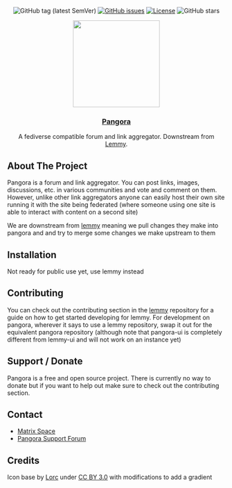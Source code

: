 <div align="center">
  
![GitHub tag (latest SemVer)](https://img.shields.io/github/release/PangoraWeb/pangora.svg?style=for-the-badge)
[![GitHub issues](https://img.shields.io/github/issues-raw/PangoraWeb/pangora.svg?style=for-the-badge)](https://github.com/PippitWeb/pippit/issues)
[![License](https://img.shields.io/github/license/PangoraWeb/pangora.svg?style=for-the-badge)](LICENSE)
![GitHub stars](https://img.shields.io/github/stars/PangoraWeb/pangora.svg?style=for-the-badge)

</div>
<div align="center">
  <img src="https://github.com/PangoraWeb/pangora/assets/73616169/f0646f89-ef73-4946-a961-5a1fd1ad0fe0" width=200px height=200px></img>
  <h3 align="center"><a href="">Pangora</a></h3>
  <p align="center">
    A fediverse compatible forum and link aggregator.
    Downstream from <a href="https://github.com/LemmyNet/lemmy">Lemmy</a>.
  </p>
</div>

## About The Project

Pangora is a forum and link aggregator. You can post links, images, discussions, etc. in various communities and vote and comment on them. However, unlike other link aggregators anyone can easily host their own site running it with the site being federated (where someone using one site is able to interact with content on a second site)

We are downstream from [lemmy](https://github.com/LemmyNet/lemmy) meaning we pull changes they make into pangora and and try to merge some changes we make upstream to them

## Installation

Not ready for public use yet, use lemmy instead

## Contributing

You can check out the contributing section in the [lemmy](https://github.com/LemmyNet/lemmy) repository for a guide on how to get started developing for lemmy. For development on pangora, wherever it says to use a lemmy repository, swap it out for the equivalent pangora repository (although note that pangora-ui is completely different from lemmy-ui and will not work on an instance yet)

## Support / Donate

Pangora is a free and open source project. There is currently no way to donate but if you want to help out make sure to check out the contributing section.

## Contact

- [Matrix Space](https://matrix.to/#/#pangora:matrix.org)
- [Pangora Support Forum](https://programming.dev/c/pangora)

## Credits

Icon base by [Lorc](https://lorcblog.blogspot.com/) under [CC BY 3.0](https://creativecommons.org/licenses/by/3.0/) with modifications to add a gradient
